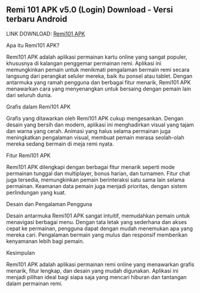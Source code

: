 ## Remi 101 APK v5.0 (Login) Download - Versi terbaru Android

LINK DOWNLOAD: [Remi101 APK](https://dogas.info/id/remi-101/)

Apa itu Remi101 APK?

Remi101 APK adalah aplikasi permainan kartu online yang sangat populer, khususnya di kalangan penggemar permainan remi. Aplikasi ini memungkinkan pemain untuk menikmati pengalaman bermain remi secara langsung dari perangkat seluler mereka, baik itu ponsel atau tablet. Dengan antarmuka yang ramah pengguna dan berbagai fitur menarik, Remi101 APK menawarkan cara yang menyenangkan untuk bersaing dengan pemain lain dari seluruh dunia.

Grafis dalam Remi101 APK

Grafis yang ditawarkan oleh Remi101 APK cukup mengesankan. Dengan desain yang bersih dan modern, aplikasi ini menghadirkan visual yang tajam dan warna yang cerah. Animasi yang halus selama permainan juga meningkatkan pengalaman visual, membuat pemain merasa seolah-olah mereka sedang bermain di meja remi nyata.

Fitur Remi101 APK

Remi101 APK dilengkapi dengan berbagai fitur menarik seperti mode permainan tunggal dan multiplayer, bonus harian, dan turnamen. Fitur chat juga tersedia, memungkinkan pemain berinteraksi satu sama lain selama permainan. Keamanan data pemain juga menjadi prioritas, dengan sistem perlindungan yang kuat.

Desain dan Pengalaman Pengguna

Desain antarmuka Remi101 APK sangat intuitif, memudahkan pemain untuk menavigasi berbagai menu. Dengan tata letak yang sederhana dan akses cepat ke permainan, pengguna dapat dengan mudah menemukan apa yang mereka cari. Pengalaman bermain yang mulus dan responsif memberikan kenyamanan lebih bagi pemain.

Kesimpulan

Remi101 APK adalah aplikasi permainan remi online yang menawarkan grafis menarik, fitur lengkap, dan desain yang mudah digunakan. Aplikasi ini menjadi pilihan ideal bagi siapa saja yang mencari hiburan dan tantangan dalam permainan remi.
